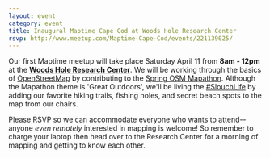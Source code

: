 ```yaml
---
layout: event
category: event
title: Inaugural Maptime Cape Cod at Woods Hole Research Center
rsvp: http://www.meetup.com/Maptime-Cape-Cod/events/221139025/
---
```


Our first Maptime meetup will take place Saturday April 11 from **8am - 12pm** at the [**Woods Hole Research Center**](https://www.google.com/maps/place/Woods+Hole+Research+Center/@41.549525,-70.643438,17z/data=!3m1!4b1!4m2!3m1!1s0x89e4d83670aa5e8b:0x48ca2661041bed5a). We will be working through the basics of [OpenStreetMap](http://www.openstreetmap.org) by contributing to the [Spring OSM Mapathon](http://openstreetmap.us/2015/01/2015-mapathons/). Although the Mapathon theme is 'Great Outdoors', we'll be living the [#SlouchLife](http://twitter.com/SlouchLife) by adding our favorite hiking trails, fishing holes, and secret beach spots to the map from our chairs.

Please RSVP so we can accommodate everyone who wants to attend-- anyone *even remotely* interested in mapping is welcome! So remember to charge your laptop then head over to the Research Center for a morning of mapping and getting to know each other.
